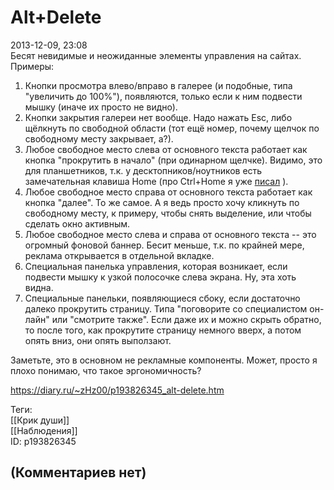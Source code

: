 Alt+Delete
==========

  
2013-12-09, 23:08  
 Бесят невидимые и неожиданные элементы управления на сайтах.   
 Примеры:   
 1. Кнопки просмотра влево/вправо в галерее (и подобные, типа "увеличить до 100%"), появляются, только если к ним подвести мышку (иначе их просто не видно).   
 2. Кнопки закрытия галереи нет вообще. Надо нажать Esc, либо щёлкнуть по свободной области (тот ещё номер, почему щелчок по свободному месту закрывает, а?).   
 3. Любое свободное место слева от основного текста работает как кнопка "прокрутить в начало" (при одинарном щелчке). Видимо, это для планшетников, т.к. у десктопников/ноутников есть замечательная клавиша Home (про Ctrl+Home я уже  [писал](Об%20Артемии%20Лебедеве)  ).   
 4. Любое свободное место справа от основного текста работает как кнопка "далее". То же самое. А я ведь просто хочу кликнуть по свободному месту, к примеру, чтобы снять выделение, или чтобы сделать окно активным.   
 5. Любое свободное место слева и справа от основного текста -- это огромный фоновой баннер. Бесит меньше, т.к. по крайней мере, реклама открывается в отдельной вкладке.   
 6. Специальная панелька управления, которая возникает, если подвести мышку к узкой полосочке слева экрана. Ну, эта хоть видна.   
 7. Специальные панельки, появляющиеся сбоку, если достаточно далеко прокрутить страницу. Типа "поговорите со специалистом он-лайн" или "смотрите также". Если даже их и можно скрыть обратно, то после того, как прокрутите страницу немного вверх, а потом опять вниз, они опять выползают.   
   
 Заметьте, это в основном не рекламные компоненты. Может, просто я плохо понимаю, что такое эргономичность?   
  
<https://diary.ru/~zHz00/p193826345_alt-delete.htm>  
  
Теги:  
[[Крик души]]  
[[Наблюдения]]  
ID: p193826345  


(Комментариев нет)
------------------